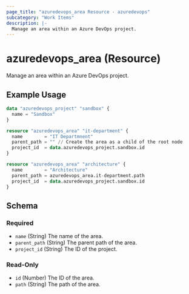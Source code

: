```yaml
---
page_title: "azuredevops_area Resource - azuredevops"
subcategory: "Work Items"
description: |-
  Manage an area within an Azure DevOps project.
---
```


# azuredevops_area (Resource)

Manage an area within an Azure DevOps project.

## Example Usage

```terraform
data "azuredevops_project" "sandbox" {
  name = "Sandbox"
}

resource "azuredevops_area" "it-department" {
  name        = "IT Departmnent"
  parent_path = "" // Create the area as a child of the root node
  project_id  = data.azuredevops_project.sandbox.id
}

resource "azuredevops_area" "architecture" {
  name        = "Architecture"
  parent_path = azuredevops_area.it-department.path
  project_id  = data.azuredevops_project.sandbox.id
}
```

<!-- schema generated by tfplugindocs -->
## Schema

### Required

- `name` (String) The name of the area.
- `parent_path` (String) The parent path of the area.
- `project_id` (String) The ID of the project.

### Read-Only

- `id` (Number) The ID of the area.
- `path` (String) The path of the area.
